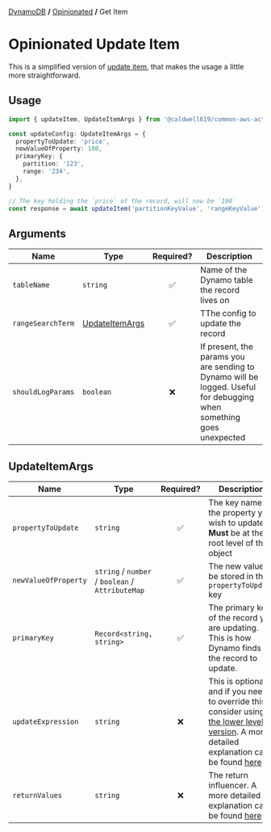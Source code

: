 [DynamoDB](../README.md#wrappers) **/** [Opinionated](./README.md) **/** Get Item

# Opinionated Update Item

This is a simplified version of [update item](../update-item.md), that makes the usage a little more straightforward.

## Usage

```ts
import { updateItem, UpdateItemArgs } from '@caldwell619/common-aws-actions'

const updateConfig: UpdateItemArgs = {
  propertyToUpdate: 'price',
  newValueOfProperty: 100,
  primaryKey: {
    partition: '123',
    range: '234',
  },
}

// The key holding the `price` of the record, will now be `100`
const response = await updateItem('partitionKeyValue', 'rangeKeyValue')
```

## Arguments

| Name              | Type                              |     Required?      | Description                                                                                                          |
| ----------------- | --------------------------------- | :----------------: | -------------------------------------------------------------------------------------------------------------------- |
| `tableName`       | `string`                          | :white_check_mark: | Name of the Dynamo table the record lives on                                                                         |
| `rangeSearchTerm` | [UpdateItemArgs](#updateitemargs) | :white_check_mark: | TThe config to update the record                                                                                     |
| `shouldLogParams` | `boolean`                         |        :x:         | If present, the params you are sending to Dynamo will be logged. Useful for debugging when something goes unexpected |

## UpdateItemArgs

| Name                 | Type                                             |     Required?      | Description                                                                                                                                                                                                                                                                                  |
| -------------------- | ------------------------------------------------ | :----------------: | -------------------------------------------------------------------------------------------------------------------------------------------------------------------------------------------------------------------------------------------------------------------------------------------- |
| `propertyToUpdate`   | `string`                                         | :white_check_mark: | The key name of the property you wish to update. **Must** be at the root level of the object                                                                                                                                                                                                 |
| `newValueOfProperty` | `string` / `number` / `boolean` / `AttributeMap` | :white_check_mark: | The new value to be stored in the `propertyToUpdate` key                                                                                                                                                                                                                                     |
| `primaryKey`         | `Record<string, string>`                         | :white_check_mark: | The primary key of the record you are updating. This is how Dynamo finds the record to update.                                                                                                                                                                                               |
| `updateExpression`   | `string`                                         |        :x:         | This is optional, and if you need to override this, consider using [the lower level version](../update-item.md). A more detailed explanation can be found [here](https://docs.aws.amazon.com/amazondynamodb/latest/APIReference/API_UpdateItem.html#DDB-UpdateItem-request-UpdateExpression) |
| `returnValues`       | `string`                                         |        :x:         | The return influencer. A more detailed explanation can be found [here](https://docs.aws.amazon.com/amazondynamodb/latest/APIReference/API_UpdateItem.html#API_UpdateItem_RequestSyntax)                                                                                                      |
